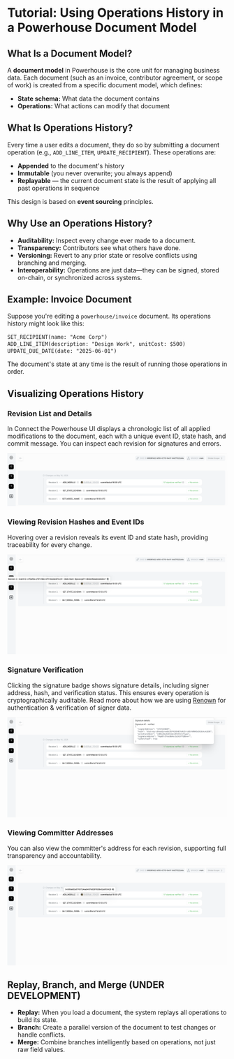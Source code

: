 # Tutorial: Using Operations History in a Powerhouse Document Model

## What Is a Document Model?
A **document model** in Powerhouse is the core unit for managing business data. Each document (such as an invoice, contributor agreement, or scope of work) is created from a specific document model, which defines:

- **State schema:** What data the document contains
- **Operations:** What actions can modify that document

## What Is Operations History?
Every time a user edits a document, they do so by submitting a document operation (e.g., `ADD_LINE_ITEM`, `UPDATE_RECIPIENT`). These operations are:

- **Appended** to the document's history
- **Immutable** (you never overwrite; you always append)
- **Replayable** — the current document state is the result of applying all past operations in sequence

This design is based on **event sourcing** principles.

## Why Use an Operations History?
- **Auditability:** Inspect every change ever made to a document.
- **Transparency:** Contributors see what others have done.
- **Versioning:** Revert to any prior state or resolve conflicts using branching and merging.
- **Interoperability:** Operations are just data—they can be signed, stored on-chain, or synchronized across systems.


## Example: Invoice Document
Suppose you're editing a `powerhouse/invoice` document. Its operations history might look like this:

```plaintext
SET_RECIPIENT(name: "Acme Corp")
ADD_LINE_ITEM(description: "Design Work", unitCost: $500)
UPDATE_DUE_DATE(date: "2025-06-01")
```

The document's state at any time is the result of running those operations in order.

## Visualizing Operations History

### Revision List and Details
In Connect the Powerhouse UI displays a chronologic list of all applied modifications to the document, each with a unique event ID, state hash, and commit message. You can inspect each revision for signatures and errors.

![Revision History List](./images/revision-history-list.png)


### Viewing Revision Hashes and Event IDs
Hovering over a revision reveals its event ID and state hash, providing traceability for every change.

![Revision Hash Popup](./images/revision-hash-popup.png)


### Signature Verification
Clicking the signature badge shows signature details, including signer address, hash, and verification status. This ensures every operation is cryptographically auditable.
Read more about how we are using [Renown](/docs/renown/intro) for authentication & verification of signer data. 

![Signature Details Popup](./images/signature-details-popup.png)


### Viewing Committer Addresses
You can also view the committer's address for each revision, supporting full transparency and accountability.

![Committer Address Popup](./images/committer-address-popup.png)


## Replay, Branch, and Merge (UNDER DEVELOPMENT)
- **Replay:** When you load a document, the system replays all operations to build its state.
- **Branch:** Create a parallel version of the document to test changes or handle conflicts.
- **Merge:** Combine branches intelligently based on operations, not just raw field values.


